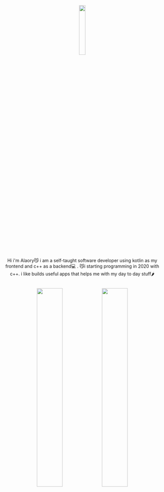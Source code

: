 <div align="center">
<img  width="20%" src="./ProfileGif.gif"/>

</br>



Hi i'm Alaory😼 i am a self-taught software developer using kotlin as my frontend and c++ as a backend💻 .
😼i starting programming in 2020 with c++. i like builds useful apps that helps me with my day to day stuff🌶️

</br>



<img  width="40%" src="https://github-readme-stats.vercel.app/api?username=Alaory&show_icons=true&theme=radical"/>
<img  width="40%" src="https://github-readme-stats.vercel.app/api/top-langs/?username=alaory&hide=c&layout=compact"/>

</div>
